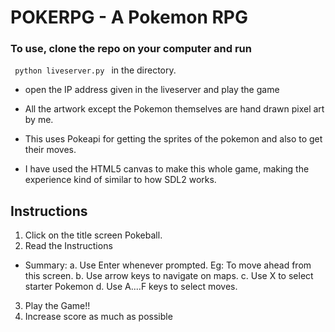 # POKERPG - A Pokemon RPG 
### To use, clone the repo on your computer and run
<code> python liveserver.py </code> in the directory.
- open the IP address given in the liveserver and play the game

- All the artwork except the Pokemon themselves are hand drawn pixel art by me.

- This uses Pokeapi for getting the sprites of the pokemon and also to get their moves.

- I have used the HTML5 canvas to make this whole game, making the experience kind of similar to how SDL2 works.

## Instructions
1. Click on the title screen Pokeball.
2. Read the Instructions
- Summary:
  a. Use Enter whenever prompted. Eg: To move ahead     from this screen.
  b. Use arrow keys to navigate on maps.
  c. Use X to select starter Pokemon
  d. Use A....F keys to select moves.
3. Play the Game!!
4. Increase score as much as possible